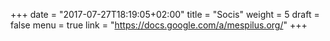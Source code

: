 +++
date = "2017-07-27T18:19:05+02:00"
title = "Socis"
weight = 5
draft = false
menu = true
link = "https://docs.google.com/a/mespilus.org/"
+++

